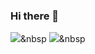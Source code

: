 ### Hi there 👋

<img src="https://img.shields.io/badge/Python-3766AB?style=flat-square&logo=Python&logoColor=white"/></a>&nbsp 
<img src="https://img.shields.io/badge/dotnet-#512BD4?style=flat-square&logo=Python&logoColor=white"/></a>&nbsp 


<!--
**suho-j/suho-j** is a ✨ _special_ ✨ repository because its `README.md` (this file) appears on your GitHub profile.

Here are some ideas to get you started:


<img src="https://img.shields.io/badge/C#-512BD4?style=flat-square&logo=Python&logoColor=white"/></a>&nbsp 

- 🔭 I’m currently working on ...
- 🌱 I’m currently learning ...
- 👯 I’m looking to collaborate on ...
- 🤔 I’m looking for help with ...
- 💬 Ask me about ...
- 📫 How to reach me: ...
- 😄 Pronouns: ...
- ⚡ Fun fact: ...
-->
